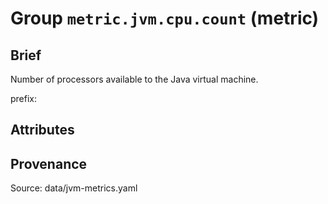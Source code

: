 # Group `metric.jvm.cpu.count` (metric)

## Brief

Number of processors available to the Java virtual machine.

prefix: 

## Attributes



## Provenance

Source: data/jvm-metrics.yaml

